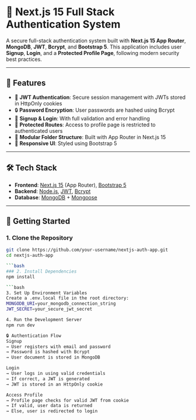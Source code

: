 # 🔐 Next.js 15 Full Stack Authentication System

A secure full-stack authentication system built with **Next.js 15 App Router**, **MongoDB**, **JWT**, **Bcrypt**, and **Bootstrap 5**. This application includes user **Signup**, **Login**, and a **Protected Profile Page**, following modern security best practices.

---

## 📸 Features

- 🔐 **JWT Authentication**: Secure session management with JWTs stored in HttpOnly cookies  
- 🔒 **Password Encryption**: User passwords are hashed using Bcrypt  
- 🧑 **Signup & Login**: With full validation and error handling  
- 👤 **Protected Routes**: Access to profile page is restricted to authenticated users  
- 🧱 **Modular Folder Structure**: Built with App Router in Next.js 15  
- 💅 **Responsive UI**: Styled using Bootstrap 5  

---

## 🛠 Tech Stack

- **Frontend**: [Next.js 15](https://nextjs.org/) (App Router), [Bootstrap 5](https://getbootstrap.com/)  
- **Backend**: [Node.js](https://nodejs.org/), [JWT](https://jwt.io/), [Bcrypt](https://www.npmjs.com/package/bcryptjs)  
- **Database**: [MongoDB](https://www.mongodb.com/) + [Mongoose](https://mongoosejs.com/)

---

## 🚀 Getting Started

### 1. Clone the Repository

```bash
git clone https://github.com/your-username/nextjs-auth-app.git
cd nextjs-auth-app

```bash
### 2. Install Dependencies
npm install

```bash
3. Set Up Environment Variables
Create a .env.local file in the root directory:
MONGODB_URI=your_mongodb_connection_string
JWT_SECRET=your_secure_jwt_secret

4. Run the Development Server
npm run dev

🔒 Authentication Flow
Signup
→ User registers with email and password
→ Password is hashed with Bcrypt
→ User document is stored in MongoDB

Login
→ User logs in using valid credentials
→ If correct, a JWT is generated
→ JWT is stored in an HttpOnly cookie

Access Profile
→ Profile page checks for valid JWT from cookie
→ If valid, user data is returned
→ Else, user is redirected to login


